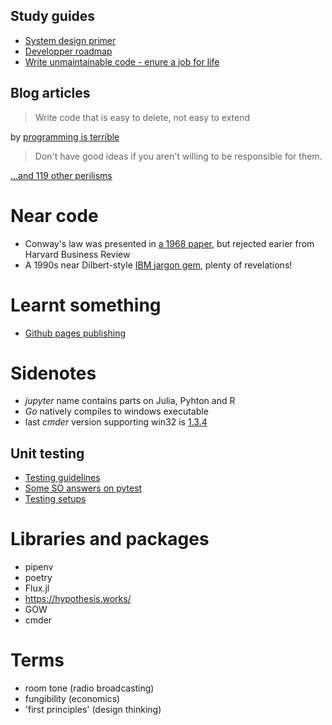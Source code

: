 Study guides
-------------

- [System design primer](https://github.com/donnemartin/system-design-primer)
- [Developper roadmap](https://github.com/kamranahmedse/developer-roadmap)
- [Write unmaintainable code - enure a job for life](https://github.com/Droogans/unmaintainable-code)

Blog articles
---------------

> Write code that is easy to delete, not easy to extend

by [programming is terrible](https://programmingisterrible.com/post/139222674273/write-code-that-is-easy-to-delete-not-easy-to#_=_) 

> Don't have good ideas if you aren't willing to be responsible for them. 

[...and 119 other perilisms](http://www.cs.yale.edu/homes/perlis-alan/quotes.html)


Near code
=========

- Conway's law was presented in [a 1968 paper](http://www.melconway.com/Home/Conways_Law.html), but rejected earier from Harvard Business Review
- A 1990s near Dilbert-style [IBM jargon gem](https://comlay.net/ibmjarg.pdf), plenty of revelations!

Learnt something
================

- [Github pages publishing](https://blog.github.com/2016-12-09-publishing-with-github-pages-now-as-easy-as-1-2-3/)


Sidenotes
=========

- *jupyter* name contains parts on Julia, Pyhton and R
- *Go* natively compiles to windows executable
- last *cmder* version supporting win32 is [1.3.4](https://github.com/cmderdev/cmder/releases/tag/v1.3.4)



Unit testing
------------

- [Testing guidelines](https://github.com/mini-kep/guidelines)
- [Some SO answers on pytest](https://stackoverflow.com/search?q=user%3A1758363+pytest)
- [Testing setups](https://github.com/Purgeable?utf8=%E2%9C%93&q=testing&type=&language=)


Libraries and packages
======================

- pipenv
- poetry
- Flux.jl
- <https://hypothesis.works/>
- GOW
- cmder


Terms
=====

- room tone (radio broadcasting)
- fungibility (economics) 
- 'first principles' (design thinking)

